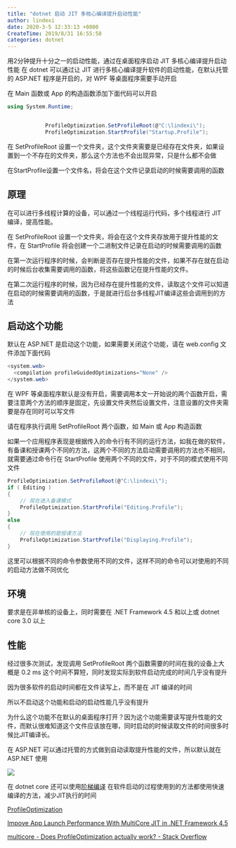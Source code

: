 ```yaml
---
title: "dotnet 启动 JIT 多核心编译提升启动性能"
author: lindexi
date: 2020-3-5 12:33:13 +0800
CreateTime: 2019/8/31 16:55:58
categories: dotnet
---
```


用2分钟提升十分之一的启动性能，通过在桌面程序启动 JIT 多核心编译提升启动性能
在 dotnet 可以通过让 JIT 进行多核心编译提升软件的启动性能，在默认托管的 ASP.NET 程序是开启的，对 WPF 等桌面程序需要手动开启

<!--more-->


<!-- CreateTime:2019/8/31 16:55:58 -->


在 Main 函数或 App 的构造函数添加下面代码可以开启

```csharp
using System.Runtime;


            ProfileOptimization.SetProfileRoot(@"C:\lindexi\");
            ProfileOptimization.StartProfile("Startup.Profile");
```

在 SetProfileRoot 设置一个文件夹，这个文件夹需要是已经存在文件夹，如果设置到一个不存在的文件夹，那么这个方法也不会出现异常，只是什么都不会做

在StartProfile设置一个文件名，将会在这个文件记录启动的时候需要调用的函数

## 原理

在可以进行多线程计算的设备，可以通过一个线程运行代码，多个线程进行 JIT 编译，提高性能。

在 SetProfileRoot 设置一个文件夹，将会在这个文件夹存放用于提升性能的文件，在 StartProfile 将会创建一个二进制文件记录在启动的时候需要调用的函数

在第一次运行程序的时候，会判断是否存在提升性能的文件，如果不存在就在启动的时候后台收集需要调用的函数，将这些函数记在提升性能的文件。

在第二次运行程序的时候，因为已经存在提升性能的文件，读取这个文件可以知道在启动的时候需要调用的函数，于是就进行后台多线程JIT编译这些会调用到的方法

## 启动这个功能

默认在 ASP.NET 是启动这个功能，如果需要关闭这个功能，请在 web.config 文件添加下面代码

```csharp
<system.web>
  <compilation profileGuidedOptimizations="None" />
</system.web>
```

在 WPF 等桌面程序默认是没有开启，需要调用本文一开始说的两个函数开启，需要注意两个方法的顺序是固定，先设置文件夹然后设置文件，注意设置的文件夹需要是存在同时可以写文件

请在程序执行调用 SetProfileRoot 两个函数，如 Main 或 App 构造函数

如果一个应用程序表现是根据传入的命令行有不同的运行方法，如我在做的软件，有备课和授课两个不同的方法，这两个不同的方法启动需要调用的方法也不相同，就需要通过命令行在 StartProfile 使用两个不同的文件，对于不同的模式使用不同文件

```csharp
ProfileOptimization.SetProfileRoot(@"C:\lindexi\");
if ( Editing )
{
	// 现在进入备课模式
    ProfileOptimization.StartProfile("Editing.Profile");
}
else
{
	// 现在使用的是授课方法
	ProfileOptimization.StartProfile("Displaying.Profile");
}
```

这里可以根据不同的命令参数使用不同的文件，这样不同的命令可以对使用的不同的启动方法做不同优化

## 环境

要求是在非单核的设备上，同时需要在 .NET Framework 4.5 和以上或 dotnet core 3.0 以上

## 性能

经过很多次测试，发现调用 SetProfileRoot 两个函数需要的时间在我的设备上大概是 0.2 ms 这个时间不算短，同时发现实际到软件启动完成的时间几乎没有提升

因为很多软件的启动时间都在文件读写上，而不是在 JIT 编译的时间

所以不启动这个功能和启动的启动性能几乎没有提升

为什么这个功能不在默认的桌面程序打开？因为这个功能需要读写提升性能的文件，而默认很难知道这个文件应该放在哪，同时启动的时候读取文件的时间很多时候比JIT编译长。

在 ASP.NET 可以通过托管的方式做到自动读取提升性能的文件，所以默认就在 ASP.NET 使用

<!-- ![](image/dotnet 启动 JIT 多核心编译提升启动性能/dotnet 启动 JIT 多核心编译提升启动性能0.png) -->

![](http://image.acmx.xyz/lindexi%2F201931163451479)

在 dotnet core 还可以使用[阶梯编译](https://blog.lindexi.com/post/dotnet-core-2.1-%E4%BD%BF%E7%94%A8%E9%98%B6%E6%A2%AF%E7%BC%96%E8%AF%91.html ) 在软件启动的过程使用到的方法都使用快速编译的方法，减少JIT执行的时间
 
[ProfileOptimization](https://docs.microsoft.com/en-us/dotnet/api/system.runtime.profileoptimization?redirectedfrom=MSDN&view=netframework-4.7.2 )

[Impove App Launch Performance With MultiCore JIT in .NET Framework 4.5](https://www.c-sharpcorner.com/UploadFile/99bb20/impove-app-launch-performance-with-multicore-jit-in-net-fra/ )

[multicore - Does ProfileOptimization actually work? - Stack Overflow](https://stackoverflow.com/questions/12968029/does-profileoptimization-actually-work )

